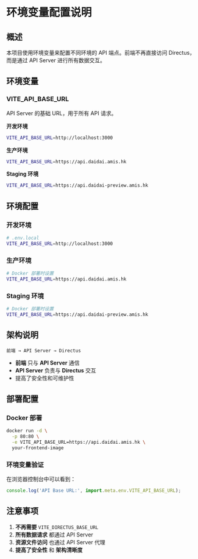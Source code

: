 # 环境变量配置说明

## 概述

本项目使用环境变量来配置不同环境的 API 端点。前端不再直接访问 Directus，而是通过 API
Server 进行所有数据交互。

## 环境变量

### VITE_API_BASE_URL

API Server 的基础 URL，用于所有 API 请求。

**开发环境**

```bash
VITE_API_BASE_URL=http://localhost:3000
```

**生产环境**

```bash
VITE_API_BASE_URL=https://api.daidai.amis.hk
```

**Staging 环境**

```bash
VITE_API_BASE_URL=https://api.daidai-preview.amis.hk
```

## 环境配置

### 开发环境

```bash
# .env.local
VITE_API_BASE_URL=http://localhost:3000
```

### 生产环境

```bash
# Docker 部署时设置
VITE_API_BASE_URL=https://api.daidai.amis.hk
```

### Staging 环境

```bash
# Docker 部署时设置
VITE_API_BASE_URL=https://api.daidai-preview.amis.hk
```

## 架构说明

```
前端 → API Server → Directus
```

- **前端** 只与 **API Server** 通信
- **API Server** 负责与 **Directus** 交互
- 提高了安全性和可维护性

## 部署配置

### Docker 部署

```bash
docker run -d \
  -p 80:80 \
  -e VITE_API_BASE_URL=https://api.daidai.amis.hk \
  your-frontend-image
```

### 环境变量验证

在浏览器控制台中可以看到：

```javascript
console.log('API Base URL:', import.meta.env.VITE_API_BASE_URL);
```

## 注意事项

1. **不再需要** `VITE_DIRECTUS_BASE_URL`
2. **所有数据请求** 都通过 API Server
3. **资源文件访问** 也通过 API Server 代理
4. **提高了安全性** 和 **架构清晰度**
